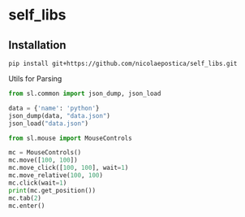 # self_libs

## Installation

```shell
pip install git+https://github.com/nicolaepostica/self_libs.git
```

Utils for Parsing

```python
from sl.common import json_dump, json_load

data = {'name': 'python'}
json_dump(data, "data.json")
json_load("data.json")
```

```python
from sl.mouse import MouseControls

mc = MouseControls()
mc.move([100, 100])
mc.move_click([100, 100], wait=1)
mc.move_relative(100, 100)
mc.click(wait=1)
print(mc.get_position())
mc.tab(2)
mc.enter()
```
